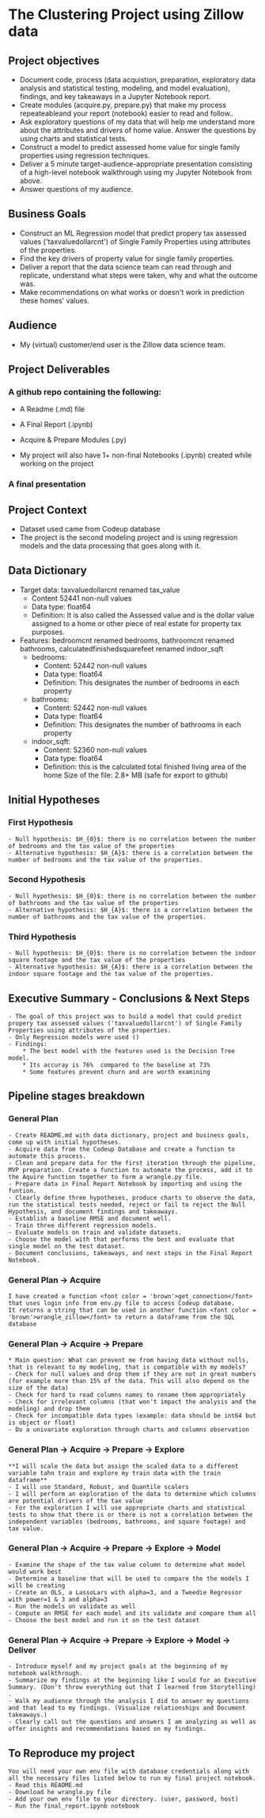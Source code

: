 # The Clustering Project using Zillow data

## Project objectives

  - Document code, process (data acquistion, preparation, exploratory data analysis and statistical testing, modeling, and model evaluation),
  findings, and key takeaways in a Jupyter Notebook report.
  - Create modules (acquire.py, prepare.py) that make my process repeateableand your report (notebook) easier to read and follow..
  - Ask exploratory questions of my data that will help me understand more about the attributes and drivers of home value. Answer the questions by using charts and statistical tests.
  - Construct a model to predict assessed home value for single family properties using regression techniques.
  - Deliver a 5 minute target-audience-appropriate presentation consisting of a high-level notebook walkthrough using my Jupyter Notebook from above.
  - Answer questions of my audience.
## Business Goals
  - Construct an ML Regression model that predict propery tax assessed values ('taxvaluedollarcnt') of Single Family Properties using attributes of the properties.
  - Find the key drivers of property value for single family properties.
  - Deliver a report that the data science team can read through and replicate, understand what steps were taken, why and what the outcome was.
  - Make recommendations on what works or doesn't work in prediction these homes' values.
## Audience
  - My (virtual) customer/end user is the Zillow data science team.
## Project Deliverables
### A github repo containing the following:
  - A Readme (.md) file
  
  - A Final Report (.ipynb)
    
  - Acquire & Prepare Modules (.py)

  - My project will also have 1+ non-final Notebooks (.ipynb) created while working on the project
### A final presentation

## Project Context
  - Dataset used came from Codeup database
  - The project is the second modeling project and is using regression models and the data processing that goes along with it.

## Data Dictionary
- Target data: taxvaluedollarcnt renamed tax_value
    * Content 52441 non-null values
    * Data type: float64
    * Definition: It is also called the Assessed value and is the dollar value assigned to a home or other piece of real estate for property tax purposes.
- Features:
    bedroomcnt renamed bedrooms, bathroomcnt renamed bathrooms, calculatedfinishedsquarefeet renamed indoor_sqft
    * bedrooms:
        - Content: 52442 non-null values
        - Data type: float64
        - Definition: This designates the number of bedrooms in each property
    * bathrooms:
        - Content: 52442 non-null values
        - Data type: float64
        - Definition: This designates the number of bathrooms in each property
    * indoor_sqft:
        - Content: 52360 non-null values
        - Data type: float64
        - Definition: this is the calculated total finished living area of the home
Size of the file: 2.8+ MB (safe for export to github)

## Initial Hypotheses
### First Hypothesis
    - Null hypothesis: $H_{0}$: there is no correlation between the number of bedrooms and the tax value of the properties
    - Alternative hypothesis: $H_{A}$: there is a correlation between the number of bedrooms and the tax value of the properties.

### Second Hypothesis
    - Null hypothesis: $H_{0}$: there is no correlation between the number of bathrooms and the tax value of the properties
    - Alternative hypothesis: $H_{A}$: there is a correlation between the number of bathrooms and the tax value of the properties.

### Third Hypothesis
    - Null hypothesis: $H_{0}$: there is no correlation between the indoor square footage and the tax value of the properties
    - Alternative hypothesis: $H_{A}$: there is a correlation between the indoor square footage and the tax value of the properties.

## Executive Summary - Conclusions & Next Steps
    - The goal of this project was to build a model that could predict propery tax assessed values ('taxvaluedollarcnt') of Single Family Properties using attributes of the properties.
    - Only Regression models were used ()
    - Findings:
        * The best model with the features used is the Decision Tree model.
        * Its accuray is 76%  compared to the baseline at 73%
        * Some features prevent churn and are worth examining

## Pipeline stages breakdown
  ### General Plan

    - Create README.md with data dictionary, project and business goals, come up with initial hypotheses.
    - Acquire data from the Codeup Database and create a function to automate this process.
    - Clean and prepare data for the first iteration through the pipeline, MVP preparation. Create a function to automate the process, add it to the Aquire function together to form a wrangle.py file.
    - Prepare data in Final Report Notebook by importing and using the funtion.
    - Clearly define three hypotheses, produce charts to observe the data, run the statistical tests needed, reject or fail to reject the Null Hypothesis, and document findings and takeaways.
    - Establish a baseline RMSE and document well.
    - Train three different regression models.
    - Evaluate models on train and validate datasets.
    - Choose the model with that performs the best and evaluate that single model on the test dataset.
    - Document conclusions, takeaways, and next steps in the Final Report Notebook.

  ### General Plan -> Acquire
    I have created a function <font color = 'brown'>get_connection</font> that uses login info from env.py file to access Codeup database.
    It returns a string that can be used in another function <font color = 'brown'>wrangle_zillow</font> to return a dataframe from the SQL database
  
  ### General Plan -> Acquire -> Prepare
    * Main question: What can prevent me from having data without nulls, that is relevant to my modeling, that is compatible with my models?
    - Check for null values and drop them if they are not in great numbers (for example more than 15% of the data. This will also depend on the size of the data)
    - Check for hard to read columns names to rename them appropriately
    - Check for irrelevant columns (that won't impact the analysis and the modeling) and drop them
    - Check for incompatible data types (example: data should be int64 but is object or float)
    - Do a univariate exploration through charts and columns observation

  ### General Plan -> Acquire -> Prepare -> Explore
    **I will scale the data but assign the scaled data to a different variable tahn train and explore my train data with the train dataframe**
    - I will use Standard, Robust, and Quantile scalers
    - I will perform an exploration of the data to determine which columns are potential drivers of the tax value
    - For the exploration I will use appropriate charts and statistical tests to show that there is or there is not a correlation between the independent variables (bedrooms, bathrooms, and square footage) and tax value.   

  ### General Plan -> Acquire -> Prepare -> Explore -> Model
    - Examine the shape of the tax value column to determine what model would work best
    - Determine a baseline that will be used to compare the the models I will be creating
    - Create an OLS, a LassoLars with alpha=3, and a Tweedie Regressor with power=1 & 3 and alpha=3
    - Run the models on validate as well
    - Compute an RMSE for each model and its validate and compare them all
    - Choose the best model and run it on the test dataset

  ### General Plan -> Acquire -> Prepare -> Explore -> Model -> Deliver
    - Introduce myself and my project goals at the beginning of my notebook walkthrough.
    - Summarize my findings at the beginning like I would for an Executive Summary. (Don't throw everything out that I learned from Storytelling) .
    - Walk my audience through the analysis I did to answer my questions and that lead to my findings. (Visualize relationships and Document takeaways.)
    - Clearly call out the questions and answers I am analyzing as well as offer insights and recommendations based on my findings.

  ## To Reproduce my project
    You will need your own env file with database credentials along with all the necessary files listed below to run my final project notebook.
    - Read this README.md
    - Download he wrangle.py file
    - Add your own env file to your directory. (user, password, host)
    - Run the final_report.ipynb notebook